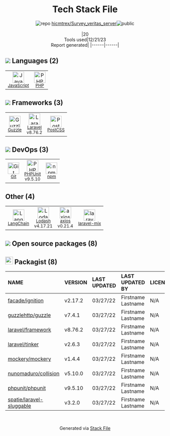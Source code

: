 <!--
&lt;--- Readme.md Snippet without images Start ---&gt;
## Tech Stack
hicmtrex/Survey_veritas_server is built on the following main stack:

- [PHP](http://www.php.net/) – Languages
- [Laravel](http://laravel.com/) – Frameworks (Full Stack)
- [JavaScript](https://developer.mozilla.org/en-US/docs/Web/JavaScript) – Languages
- [PHPUnit](https://phpunit.de/) – Testing Frameworks
- [Guzzle](http://guzzlephp.org/) – Microframeworks (Backend)
- [Lodash](https://lodash.com) – Javascript Utilities & Libraries
- [PostCSS](https://github.com/postcss/postcss) – CSS Pre-processors / Extensions
- [axios](https://github.com/mzabriskie/axios) – Javascript Utilities & Libraries
- [LangChain](https://github.com/hwchase17/langchain) – Large Language Model Tools

Full tech stack [here](/techstack.md)

&lt;--- Readme.md Snippet without images End ---&gt;

&lt;--- Readme.md Snippet with images Start ---&gt;
## Tech Stack
hicmtrex/Survey_veritas_server is built on the following main stack:

- <img width='25' height='25' src='https://img.stackshare.io/service/991/hwUcGZ41_400x400.jpg' alt='PHP'/> [PHP](http://www.php.net/) – Languages
- <img width='25' height='25' src='https://img.stackshare.io/service/992/AcA2LnWL_400x400.jpg' alt='Laravel'/> [Laravel](http://laravel.com/) – Frameworks (Full Stack)
- <img width='25' height='25' src='https://img.stackshare.io/service/1209/javascript.jpeg' alt='JavaScript'/> [JavaScript](https://developer.mozilla.org/en-US/docs/Web/JavaScript) – Languages
- <img width='25' height='25' src='https://img.stackshare.io/service/1616/1_WsEnddd5Y4EgEHsT054kUQ.jpeg' alt='PHPUnit'/> [PHPUnit](https://phpunit.de/) – Testing Frameworks
- <img width='25' height='25' src='https://img.stackshare.io/service/2350/638632.png' alt='Guzzle'/> [Guzzle](http://guzzlephp.org/) – Microframeworks (Backend)
- <img width='25' height='25' src='https://img.stackshare.io/service/2438/lodash.png' alt='Lodash'/> [Lodash](https://lodash.com) – Javascript Utilities & Libraries
- <img width='25' height='25' src='https://img.stackshare.io/service/3339/rlFcjEdI.png' alt='PostCSS'/> [PostCSS](https://github.com/postcss/postcss) – CSS Pre-processors / Extensions
- <img width='25' height='25' src='https://img.stackshare.io/no-img-open-source.png' alt='axios'/> [axios](https://github.com/mzabriskie/axios) – Javascript Utilities & Libraries
- <img width='25' height='25' src='https://img.stackshare.io/service/48790/default_5b6c6b73f1ff3775c85d2a1ba954cb87e30cbf13.jpg' alt='LangChain'/> [LangChain](https://github.com/hwchase17/langchain) – Large Language Model Tools

Full tech stack [here](/techstack.md)

&lt;--- Readme.md Snippet with images End ---&gt;
-->
<div align="center">

# Tech Stack File
![](https://img.stackshare.io/repo.svg "repo") [hicmtrex/Survey_veritas_server](https://github.com/hicmtrex/Survey_veritas_server)![](https://img.stackshare.io/public_badge.svg "public")
<br/><br/>
|20<br/>Tools used|12/21/23 <br/>Report generated|
|------|------|
</div>

## <img src='https://img.stackshare.io/languages.svg'/> Languages (2)
<table><tr>
  <td align='center'>
  <img width='36' height='36' src='https://img.stackshare.io/service/1209/javascript.jpeg' alt='JavaScript'>
  <br>
  <sub><a href="https://developer.mozilla.org/en-US/docs/Web/JavaScript">JavaScript</a></sub>
  <br>
  <sub></sub>
</td>

<td align='center'>
  <img width='36' height='36' src='https://img.stackshare.io/service/991/hwUcGZ41_400x400.jpg' alt='PHP'>
  <br>
  <sub><a href="http://www.php.net/">PHP</a></sub>
  <br>
  <sub></sub>
</td>

</tr>
</table>

## <img src='https://img.stackshare.io/frameworks.svg'/> Frameworks (3)
<table><tr>
  <td align='center'>
  <img width='36' height='36' src='https://img.stackshare.io/service/2350/638632.png' alt='Guzzle'>
  <br>
  <sub><a href="http://guzzlephp.org/">Guzzle</a></sub>
  <br>
  <sub></sub>
</td>

<td align='center'>
  <img width='36' height='36' src='https://img.stackshare.io/service/992/AcA2LnWL_400x400.jpg' alt='Laravel'>
  <br>
  <sub><a href="http://laravel.com/">Laravel</a></sub>
  <br>
  <sub>v8.76.2</sub>
</td>

<td align='center'>
  <img width='36' height='36' src='https://img.stackshare.io/service/3339/rlFcjEdI.png' alt='PostCSS'>
  <br>
  <sub><a href="https://github.com/postcss/postcss">PostCSS</a></sub>
  <br>
  <sub></sub>
</td>

</tr>
</table>

## <img src='https://img.stackshare.io/devops.svg'/> DevOps (3)
<table><tr>
  <td align='center'>
  <img width='36' height='36' src='https://img.stackshare.io/service/1046/git.png' alt='Git'>
  <br>
  <sub><a href="http://git-scm.com/">Git</a></sub>
  <br>
  <sub></sub>
</td>

<td align='center'>
  <img width='36' height='36' src='https://img.stackshare.io/service/1616/1_WsEnddd5Y4EgEHsT054kUQ.jpeg' alt='PHPUnit'>
  <br>
  <sub><a href="https://phpunit.de/">PHPUnit</a></sub>
  <br>
  <sub>v9.5.10</sub>
</td>

<td align='center'>
  <img width='36' height='36' src='https://img.stackshare.io/service/1120/lejvzrnlpb308aftn31u.png' alt='npm'>
  <br>
  <sub><a href="https://www.npmjs.com/">npm</a></sub>
  <br>
  <sub></sub>
</td>

</tr>
</table>

## Other (4)
<table><tr>
  <td align='center'>
  <img width='36' height='36' src='https://img.stackshare.io/service/48790/default_5b6c6b73f1ff3775c85d2a1ba954cb87e30cbf13.jpg' alt='LangChain'>
  <br>
  <sub><a href="https://github.com/hwchase17/langchain">LangChain</a></sub>
  <br>
  <sub></sub>
</td>

<td align='center'>
  <img width='36' height='36' src='https://img.stackshare.io/service/2438/lodash.png' alt='Lodash'>
  <br>
  <sub><a href="https://lodash.com">Lodash</a></sub>
  <br>
  <sub>v4.17.21</sub>
</td>

<td align='center'>
  <img width='36' height='36' src='https://img.stackshare.io/no-img-open-source.png' alt='axios'>
  <br>
  <sub><a href="https://github.com/mzabriskie/axios">axios</a></sub>
  <br>
  <sub>v0.21.4</sub>
</td>

<td align='center'>
  <img width='36' height='36' src='https://img.stackshare.io/service/7945/h7umz7fz_normal.jpg' alt='laravel-mix'>
  <br>
  <sub><a href="https://laravel.com/docs/5.5/mix">laravel-mix</a></sub>
  <br>
  <sub></sub>
</td>

</tr>
</table>


## <img src='https://img.stackshare.io/group.svg' /> Open source packages (8)</h2>

## <img width='24' height='24' src='https://img.stackshare.io/package_manager/1778/default_90cb8b66e85ae5b95928b10bb076ab6a27c7e151.png'/> Packagist (8)

|NAME|VERSION|LAST UPDATED|LAST UPDATED BY|LICENSE|VULNERABILITIES|
|:------|:------|:------|:------|:------|:------|
|[facade/ignition](https://packagist.org/facade/ignition)|v2.17.2|03/27/22|Firstname Lastname |N/A|N/A|
|[guzzlehttp/guzzle](https://packagist.org/guzzlehttp/guzzle)|v7.4.1|03/27/22|Firstname Lastname |N/A|N/A|
|[laravel/framework](https://packagist.org/laravel/framework)|v8.76.2|03/27/22|Firstname Lastname |N/A|N/A|
|[laravel/tinker](https://packagist.org/laravel/tinker)|v2.6.3|03/27/22|Firstname Lastname |N/A|N/A|
|[mockery/mockery](https://packagist.org/mockery/mockery)|v1.4.4|03/27/22|Firstname Lastname |N/A|N/A|
|[nunomaduro/collision](https://packagist.org/nunomaduro/collision)|v5.10.0|03/27/22|Firstname Lastname |N/A|N/A|
|[phpunit/phpunit](https://packagist.org/phpunit/phpunit)|v9.5.10|03/27/22|Firstname Lastname |N/A|N/A|
|[spatie/laravel-sluggable](https://packagist.org/spatie/laravel-sluggable)|v3.2.0|03/27/22|Firstname Lastname |N/A|N/A|

<br/>
<div align='center'>

Generated via [Stack File](https://github.com/marketplace/stack-file)
